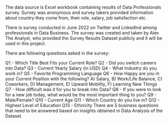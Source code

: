 The data source is Excel workbook containing results of Data Professionals survey. Survey was anonymous and survey takers provided information about country they come from, their role, salary, job satisfaction etc.

There is survey conducted in June 2022 on Twitter and LinkedInd among professionals in Data Business. The survey was created and taken by Alex The Analyst, who provided the Survey Results Dataset publicly and it will be used in this project.


There are following questions asked in the survey:

Q1 - Which Title Best Fits your Current Role?
Q2 - Did you switch careers into Data?
Q3 - Current Yearly Salary (in USD)
Q4 - What Industry do you work in?
Q5 - Favorite Programming Language
Q6 - How Happy are you in your Current Position with the following?
       A) Salary, B) Work/Life Balance, C) Coworkers, D) Management, E) Upward Mobility, F) Learning New Things
Q7 - How difficult was it for you to break into Data?
Q8 - If you were to look for a new job today, what would be the most important thing to you?
Q9 - Male/Female?
Q10 - Current Age
Q11 - Which Country do you live in?
Q12 - Highest Level of Education
Q13 - Ethnicity
There are 5 business questions that need to be answered based on insights obtained in Data Analysis of the Dataset.


